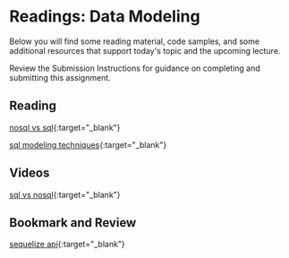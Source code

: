 # Readings: Data Modeling

Below you will find some reading material, code samples, and some additional resources that support today's topic and the upcoming lecture.

Review the Submission Instructions for guidance on completing and submitting this assignment.

## Reading

[nosql vs sql](https://www.thegeekstuff.com/2014/01/sql-vs-nosql-db/?utm_source=tuicool){:target="_blank"}

<!-- Mix it up! Create the questions with pointed answers, fill in the blank, or opinion/open ended -->

[sql modeling techniques](https://www.essentialsql.com/get-ready-to-learn-sql-7-simplified-data-modeling/){:target="_blank"}

<!-- Mix it up! Create the questions with pointed answers, fill in the blank, or opinion/open ended -->

## Videos

[sql vs nosql](https://www.youtube.com/watch?v=ZS_kXvOeQ5Y){:target="_blank"}

<!-- Mix it up! Create the questions with pointed answers, fill in the blank, or opinion/open ended -->

## Bookmark and Review

[sequelize api](https://sequelize.org/master/){:target="_blank"}
